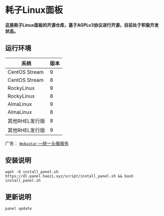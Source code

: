 耗子Linux面板
===============

#### 这是耗子Linux面板的开源仓库，基于AGPLv3协议进行开源，目前处于积极开发状态。

## 运行环境

| 系统            | 版本  |
|---------------|-----|
| CentOS Stream | 9   |
| CentOS Stream | 8   |
| RockyLinux    | 9   |
| RockyLinux    | 8   |
| AlmaLinux     | 9   |
| AlmaLinux     | 8   |
| 其他RHEL发行版     | 8   |
| 其他RHEL发行版     | 9   |

广告： [`WeAvatar` —统一头像服务](https://weavatar.com)

## 安装说明

```shell
wget -O install_panel.sh https://dl.panel.haozi.xyz/script/install_panel.sh && bash install_panel.sh
```

## 更新说明

```shell
panel update
```
